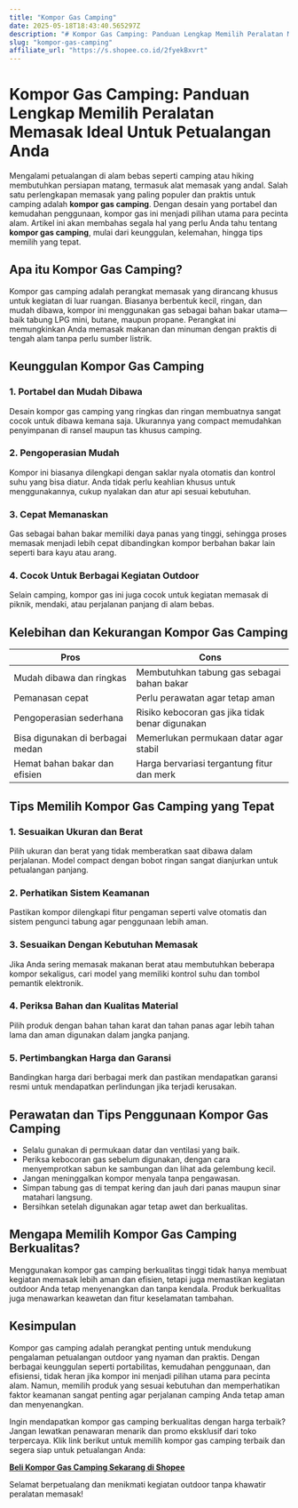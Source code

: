 ```yaml
---
title: "Kompor Gas Camping"
date: 2025-05-18T18:43:40.565297Z
description: "# Kompor Gas Camping: Panduan Lengkap Memilih Peralatan Memasak Ideal Untuk Petualangan Anda..."
slug: "kompor-gas-camping"
affiliate_url: "https://s.shopee.co.id/2fyekBxvrt"
---
```

# Kompor Gas Camping: Panduan Lengkap Memilih Peralatan Memasak Ideal Untuk Petualangan Anda

Mengalami petualangan di alam bebas seperti camping atau hiking membutuhkan persiapan matang, termasuk alat memasak yang andal. Salah satu perlengkapan memasak yang paling populer dan praktis untuk camping adalah **kompor gas camping**. Dengan desain yang portabel dan kemudahan penggunaan, kompor gas ini menjadi pilihan utama para pecinta alam. Artikel ini akan membahas segala hal yang perlu Anda tahu tentang **kompor gas camping**, mulai dari keunggulan, kelemahan, hingga tips memilih yang tepat.

## Apa itu Kompor Gas Camping?

Kompor gas camping adalah perangkat memasak yang dirancang khusus untuk kegiatan di luar ruangan. Biasanya berbentuk kecil, ringan, dan mudah dibawa, kompor ini menggunakan gas sebagai bahan bakar utama—baik tabung LPG mini, butane, maupun propane. Perangkat ini memungkinkan Anda memasak makanan dan minuman dengan praktis di tengah alam tanpa perlu sumber listrik.

## Keunggulan Kompor Gas Camping

### 1. Portabel dan Mudah Dibawa
Desain kompor gas camping yang ringkas dan ringan membuatnya sangat cocok untuk dibawa kemana saja. Ukurannya yang compact memudahkan penyimpanan di ransel maupun tas khusus camping.

### 2. Pengoperasian Mudah
Kompor ini biasanya dilengkapi dengan saklar nyala otomatis dan kontrol suhu yang bisa diatur. Anda tidak perlu keahlian khusus untuk menggunakannya, cukup nyalakan dan atur api sesuai kebutuhan.

### 3. Cepat Memanaskan
Gas sebagai bahan bakar memiliki daya panas yang tinggi, sehingga proses memasak menjadi lebih cepat dibandingkan kompor berbahan bakar lain seperti bara kayu atau arang.

### 4. Cocok Untuk Berbagai Kegiatan Outdoor
Selain camping, kompor gas ini juga cocok untuk kegiatan memasak di piknik, mendaki, atau perjalanan panjang di alam bebas.

## Kelebihan dan Kekurangan Kompor Gas Camping

| Pros                                   | Cons                                        |
|----------------------------------------|----------------------------------------------|
| Mudah dibawa dan ringkas             | Membutuhkan tabung gas sebagai bahan bakar  |
| Pemanasan cepat                        | Perlu perawatan agar tetap aman            |
| Pengoperasian sederhana               | Risiko kebocoran gas jika tidak benar digunakan |
| Bisa digunakan di berbagai medan      | Memerlukan permukaan datar agar stabil     |
| Hemat bahan bakar dan efisien        | Harga bervariasi tergantung fitur dan merk |

## Tips Memilih Kompor Gas Camping yang Tepat

### 1. Sesuaikan Ukuran dan Berat
Pilih ukuran dan berat yang tidak memberatkan saat dibawa dalam perjalanan. Model compact dengan bobot ringan sangat dianjurkan untuk petualangan panjang.

### 2. Perhatikan Sistem Keamanan
Pastikan kompor dilengkapi fitur pengaman seperti valve otomatis dan sistem pengunci tabung agar penggunaan lebih aman.

### 3. Sesuaikan Dengan Kebutuhan Memasak
Jika Anda sering memasak makanan berat atau membutuhkan beberapa kompor sekaligus, cari model yang memiliki kontrol suhu dan tombol pemantik elektronik.

### 4. Periksa Bahan dan Kualitas Material
Pilih produk dengan bahan tahan karat dan tahan panas agar lebih tahan lama dan aman digunakan dalam jangka panjang.

### 5. Pertimbangkan Harga dan Garansi
Bandingkan harga dari berbagai merk dan pastikan mendapatkan garansi resmi untuk mendapatkan perlindungan jika terjadi kerusakan.

## Perawatan dan Tips Penggunaan Kompor Gas Camping

- Selalu gunakan di permukaan datar dan ventilasi yang baik.
- Periksa kebocoran gas sebelum digunakan, dengan cara menyemprotkan sabun ke sambungan dan lihat ada gelembung kecil.
- Jangan meninggalkan kompor menyala tanpa pengawasan.
- Simpan tabung gas di tempat kering dan jauh dari panas maupun sinar matahari langsung.
- Bersihkan setelah digunakan agar tetap awet dan berkualitas.

## Mengapa Memilih Kompor Gas Camping Berkualitas?

Menggunakan kompor gas camping berkualitas tinggi tidak hanya membuat kegiatan memasak lebih aman dan efisien, tetapi juga memastikan kegiatan outdoor Anda tetap menyenangkan dan tanpa kendala. Produk berkualitas juga menawarkan keawetan dan fitur keselamatan tambahan.

## Kesimpulan

Kompor gas camping adalah perangkat penting untuk mendukung pengalaman petualangan outdoor yang nyaman dan praktis. Dengan berbagai keunggulan seperti portabilitas, kemudahan penggunaan, dan efisiensi, tidak heran jika kompor ini menjadi pilihan utama para pecinta alam. Namun, memilih produk yang sesuai kebutuhan dan memperhatikan faktor keamanan sangat penting agar perjalanan camping Anda tetap aman dan menyenangkan.

Ingin mendapatkan kompor gas camping berkualitas dengan harga terbaik? Jangan lewatkan penawaran menarik dan promo eksklusif dari toko terpercaya. Klik link berikut untuk memilih kompor gas camping terbaik dan segera siap untuk petualangan Anda:

[**Beli Kompor Gas Camping Sekarang di Shopee**](https://s.shopee.co.id/2fyekBxvrt)

Selamat berpetualang dan menikmati kegiatan outdoor tanpa khawatir peralatan memasak!